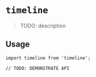 # `timeline`

> TODO: description

## Usage

```
import timeline from 'timeline';

// TODO: DEMONSTRATE API
```
